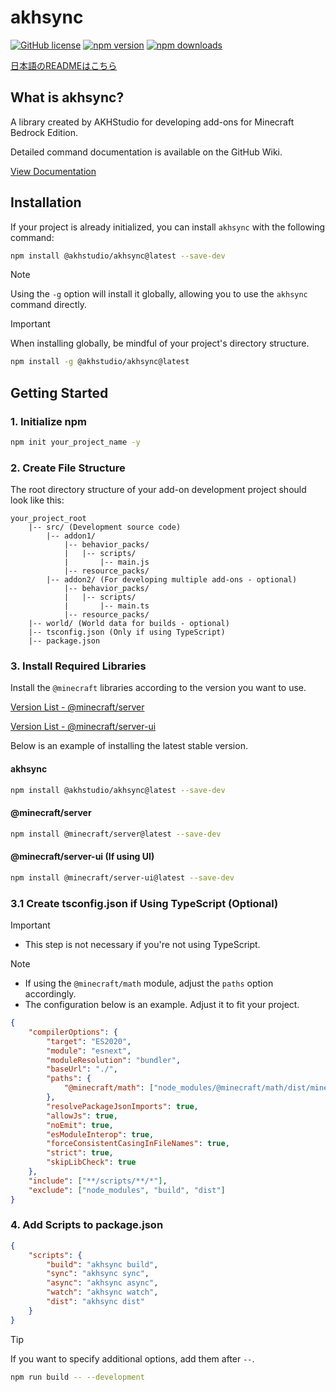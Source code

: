 # akhsync

[![GitHub license](https://img.shields.io/github/license/AKHstudio/akh_file_sync.svg)](https://github.com/AKHstudio/akh_file_sync/blob/main/LICENSE)
[![npm version](https://img.shields.io/npm/v/@akhstudio/akhsync.svg)](https://www.npmjs.com/package/@akhstudio/akhsync/v/latest)
[![npm downloads](https://img.shields.io/npm/dt/@akhstudio/akhsync.svg)](https://www.npmjs.com/package/@akhstudio/akhsync)

[日本語のREADMEはこちら](./README_JP.md)

## What is akhsync?

A library created by AKHStudio for developing add-ons for Minecraft Bedrock Edition.

Detailed command documentation is available on the GitHub Wiki.

[View Documentation](https://akhstudio.github.io/akh_file_sync/)

## Installation

If your project is already initialized, you can install `akhsync` with the following command:

```sh
npm install @akhstudio/akhsync@latest --save-dev
```

> [!NOTE]
>
> Using the `-g` option will install it globally, allowing you to use the `akhsync` command directly.

> [!IMPORTANT]
> When installing globally, be mindful of your project's directory structure.

```sh
npm install -g @akhstudio/akhsync@latest
```

## Getting Started

### 1. Initialize npm

```sh
npm init your_project_name -y
```

### 2. Create File Structure

The root directory structure of your add-on development project should look like this:

```
your_project_root
    |-- src/ (Development source code)
        |-- addon1/
            |-- behavior_packs/
            |   |-- scripts/
            |       |-- main.js
            |-- resource_packs/
        |-- addon2/ (For developing multiple add-ons - optional)
            |-- behavior_packs/
            |   |-- scripts/
            |       |-- main.ts
            |-- resource_packs/
    |-- world/ (World data for builds - optional)
    |-- tsconfig.json (Only if using TypeScript)
    |-- package.json
```

### 3. Install Required Libraries

Install the `@minecraft` libraries according to the version you want to use.

[Version List - @minecraft/server](https://www.npmjs.com/package/@minecraft/server?activeTab=versions)

[Version List - @minecraft/server-ui](https://www.npmjs.com/package/@minecraft/server-ui?activeTab=versions)

Below is an example of installing the latest stable version.

#### akhsync

```sh
npm install @akhstudio/akhsync@latest --save-dev
```

#### @minecraft/server

```sh
npm install @minecraft/server@latest --save-dev
```

#### @minecraft/server-ui (If using UI)

```sh
npm install @minecraft/server-ui@latest --save-dev
```

### 3.1 Create tsconfig.json if Using TypeScript (Optional)

> [!IMPORTANT]
>
> - This step is not necessary if you're not using TypeScript.

> [!NOTE]
>
> - If using the `@minecraft/math` module, adjust the `paths` option accordingly.
> - The configuration below is an example. Adjust it to fit your project.

```json title="tsconfig.json"
{
    "compilerOptions": {
        "target": "ES2020",
        "module": "esnext",
        "moduleResolution": "bundler",
        "baseUrl": "./",
        "paths": {
            "@minecraft/math": ["node_modules/@minecraft/math/dist/minecraft-math.d.ts"]
        },
        "resolvePackageJsonImports": true,
        "allowJs": true,
        "noEmit": true,
        "esModuleInterop": true,
        "forceConsistentCasingInFileNames": true,
        "strict": true,
        "skipLibCheck": true
    },
    "include": ["**/scripts/**/*"],
    "exclude": ["node_modules", "build", "dist"]
}
```

### 4. Add Scripts to package.json

```json title="package.json"
{
    "scripts": {
        "build": "akhsync build",
        "sync": "akhsync sync",
        "async": "akhsync async",
        "watch": "akhsync watch",
        "dist": "akhsync dist"
    }
}
```

> [!TIP]
>
> If you want to specify additional options, add them after `--`.
>
> ```sh
> npm run build -- --development
> ```
